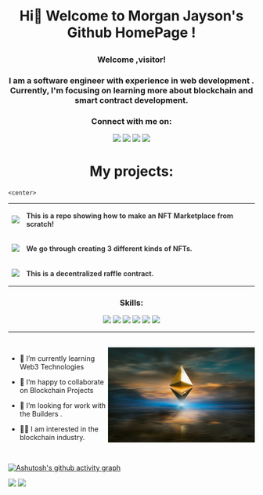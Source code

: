 #                                     <p align="center">Hi👋 Welcome to Morgan Jayson's Github  HomePage !</p>     


### <p align="center">Welcome ,visitor!</p>
<h3 align="center">I am a software engineer with experience in web development . Currently, I'm focusing on learning more about blockchain and smart contract development.</h3>
<h3 align="center">Connect with me on:</h3>
<p align="center">
  <a href="https://www.linkedin.com/in/your-linkedin-profile"><img src="https://img.shields.io/badge/LinkedIn-0077B5?style=for-the-badge&logo=linkedin&logoColor=white"></a>
  <a href="https://twitter.com/@pan63304471"><img src="https://img.shields.io/badge/Twitter-1DA1F2?style=for-the-badge&logo=twitter&logoColor=white"></a>
  <a href="https://your-medium-handle.medium.com/"><img src="https://img.shields.io/badge/Medium-12100E?style=for-the-badge&logo=medium&logoColor=white"></a>
  <a href="https://your-dev-to-handle.dev.to/"><img src="https://img.shields.io/badge/dev.to-0A0A0A?style=for-the-badge&logo=devdotto&logoColor=white"></a>
</p>

<h1 align="center">My projects:</h1>

    <center>
  <table>
    <tr>
      <td>
        <a href="https://github.com/panxiao46128/hardhat-nft-market"><img src="https://img.shields.io/badge/-Project%201-181717?style=for-the-badge&logo=github"></a>
      </td>
      <td>
        <p style="color: #333;"><b>This is a repo showing how to make an NFT Marketplace from scratch!</b></p>
      </td>
    </tr>
    <tr>
      <td>
        <a href="https://github.com/panxiao46128/hardhat-nft"><img src="https://img.shields.io/badge/-Project%202-181717?style=for-the-badge&logo=github"></a>
      </td>
      <td>
        <p style="color: #333;"><b>We go through creating 3 different kinds of NFTs.</b></p>
      </td>
    </tr>
    <tr>
      <td>
        <a href="https://github.com/panxiao46128/Raffle"><img src="https://img.shields.io/badge/-Project%203-181717?style=for-the-badge&logo=github"></a>
      </td>
      <td>
        <p style="color: #333;"><b>This is a decentralized raffle contract.</b></p>
      </td>
    </tr>
  </table>
</center>
<h3 align="center">Skills:</h3>
<p align="center">
  <img src="https://img.shields.io/badge/-JavaScript-F7DF1E?style=flat-square&logo=javascript&logoColor=black">
  <img src="https://img.shields.io/badge/-HTML5-E34F26?style=flat-square&logo=html5&logoColor=white">
  <img src="https://img.shields.io/badge/-CSS3-1572B6?style=flat-square&logo=css3">
  <img src="https://img.shields.io/badge/-Node.js-339933?style=flat-square&logo=node.js&logoColor=white">
  <img src="https://img.shields.io/badge/-Solidity-363636?style=flat-square&logo=solidity&logoColor=white">
  <img src="https://img.shields.io/badge/-Hardhat-1e1e1e?style=flat-square&logo=hardhat&logoColor=white">
</p>

****
<br>

<img src="https://github.com/panxiao46128/panxiao46128/blob/dcd94a242fab6db7d30db0f5b0024395b1d86f22/photo-1620321023374-d1a68fbc720d.jpg" align="right" width=300>

- 🌱 I’m currently learning Web3 Technologies  


- 👯 I’m happy to collaborate on Blockchain Projects  


- 🤔 I’m looking for work with the Builders .  

- 👨‍💻 I am interested in the blockchain industry.

<br>



[![Ashutosh's github activity graph](https://github-readme-activity-graph.cyclic.app/graph?username=panxiao46128&theme=react)](https://github.com/ashutosh00710/github-readme-activity-graph)
  
  
![](https://github-readme-stats.vercel.app/api?username=panxiao46128&show_icons=true&theme=dark&count_private=true)  ![](https://github-readme-stats.vercel.app/api/top-langs/?username=panxiao46128&theme=dark&layout=compact)




